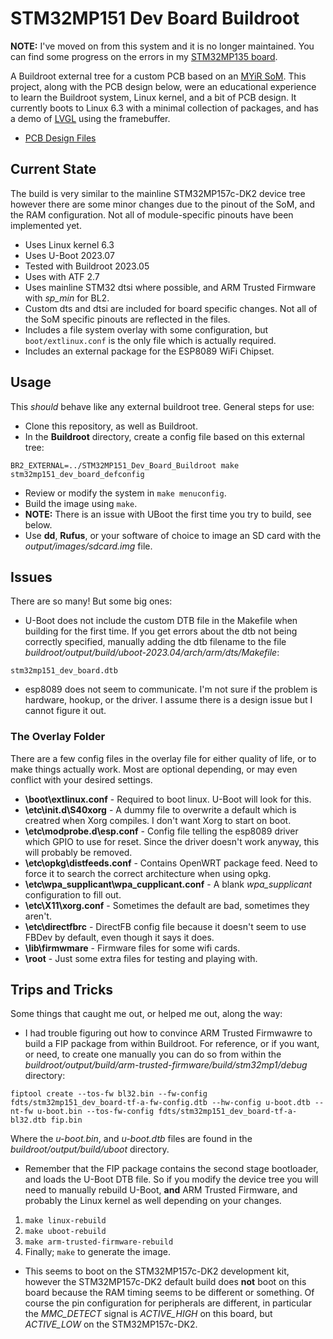 # STM32MP151 Dev Board Buildroot
  
**NOTE:** I've moved on from this system and it is no longer maintained. You can find some progress on the errors in my [STM32MP135 board](https://github.com/BasicCode/STM32MP135_Dev_Board_Buildroot).
  
A Buildroot external tree for a custom PCB based on an [MYiR SoM](https://www.myirtech.com/list.asp?id=658). This project, along with the PCB design below, were an educational experience to learn the Buildroot system, Linux kernel, and a bit of PCB design. It currently boots to Linux 6.3 with a minimal collection of packages, and has a demo of [LVGL](https://github.com/lvgl/lv_port_linux_frame_buffer) using the framebuffer.
* [PCB Design Files](https://github.com/BasicCode/STM32MP151_Dev_Board_PCB)

## Current State
The build is very similar to the mainline STM32MP157c-DK2 device tree however there are some minor changes due to the pinout of the SoM, and the RAM configuration. Not all of module-specific pinouts have been implemented yet.
* Uses Linux kernel 6.3
* Uses U-Boot 2023.07
* Tested with Buildroot 2023.05
* Uses with ATF 2.7
* Uses mainline STM32 dtsi where possible, and ARM Trusted Firmware with *sp_min* for BL2.
* Custom dts and dtsi are included for board specific changes. Not all of the SoM specific pinouts are reflected in the files.
* Includes a file system overlay with some configuration, but ```boot/extlinux.conf``` is the only file which is actually required.
* Includes an external package for the ESP8089 WiFi Chipset.

## Usage
This *should* behave like any external buildroot tree. General steps for use:
* Clone this repository, as well as Buildroot.
* In the **Buildroot** directory, create a config file based on this external tree:
```
BR2_EXTERNAL=../STM32MP151_Dev_Board_Buildroot make stm32mp151_dev_board_defconfig
```
* Review or modify the system in ```make menuconfig```.
* Build the image using ```make```.
* **NOTE:** There is an issue with UBoot the first time you try to build, see below.
* Use **dd**, **Rufus**, or your software of choice to image an SD card with the *output/images/sdcard.img* file.

## Issues
There are so many! But some big ones:
* U-Boot does not include the custom DTB file in the Makefile when building for the first time. If you get errors about the dtb not being correctly specified, manually adding the dtb filename to the file *buildroot/output/build/uboot-2023.04/arch/arm/dts/Makefile*: <br />
```
stm32mp151_dev_board.dtb
```

* esp8089 does not seem to communicate. I'm not sure if the problem is hardware, hookup, or the driver. I assume there is a design issue but I cannot figure it out.

### The Overlay Folder
There are a few config files in the overlay file for either quality of life, or to make things actually work. Most are optional depending, or may even conflict with your desired settings.
* **\boot\extlinux.conf** - Required to boot linux. U-Boot will look for this.
* **\etc\init.d\S40xorg** - A dummy file to overwrite a default which is creatred when Xorg compiles. I don't want Xorg to start on boot.
* **\etc\modprobe.d\esp.conf** - Config file telling the esp8089 driver which GPIO to use for reset. Since the driver doesn't work anyway, this will probably be removed.
* **\etc\opkg\distfeeds.conf** - Contains OpenWRT package feed. Need to force it to search the correct architecture when using opkg.
* **\etc\wpa_supplicant\wpa_cupplicant.conf** - A blank *wpa_supplicant* configuration to fill out.
* **\etc\X11\xorg.conf** - Sometimes the default are bad, sometimes they aren't.
* **\etc\directfbrc** - DirectFB config file because it doesn't seem to use FBDev by default, even though it says it does.
* **\lib\firmwmare** - Firmware files for some wifi cards.
* **\root** - Just some extra files for testing and playing with.

## Trips and Tricks
Some things that caught me out, or helped me out, along the way:
* I had trouble figuring out how to convince ARM Trusted Firmwawre to build a FIP package from within Buildroot. For reference, or if you want, or need, to create one manually you can do so from within the *buildroot/output/build/arm-trusted-firmware/build/stm32mp1/debug* directory:<br />
```
fiptool create --tos-fw bl32.bin --fw-config fdts/stm32mp151_dev_board-tf-a-fw-config.dtb --hw-config u-boot.dtb --nt-fw u-boot.bin --tos-fw-config fdts/stm32mp151_dev_board-tf-a-bl32.dtb fip.bin
```
  
Where the *u-boot.bin*, and *u-boot.dtb* files are found in the *buildroot/output/build/uboot* directory.

* Remember that the FIP package contains the second stage bootloader, and loads the U-Boot DTB file. So if you modify the device tree you will need to manually rebuild U-Boot, **and** ARM Trusted Firmware, and probably the Linux kernel as well depending on your changes. 
 1. ```make linux-rebuild```
 2. ```make uboot-rebuild```
 3. ```make arm-trusted-firmware-rebuild```
 4. Finally; ```make``` to generate the image.

 * This seems to boot on the STM32MP157c-DK2 development kit, however the STM32MP157c-DK2 default build does **not** boot on this board because the RAM timing seems to be different or something. Of course the pin configuration for peripherals are different, in particular the *MMC_DETECT* signal is *ACTIVE_HIGH* on this board, but *ACTIVE_LOW* on the STM32MP157c-DK2.
